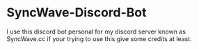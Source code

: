 # SyncWave-Discord-Bot
I use this discord bot personal for my discord server known as SyncWave.cc if your trying to use this give some credits at least.
